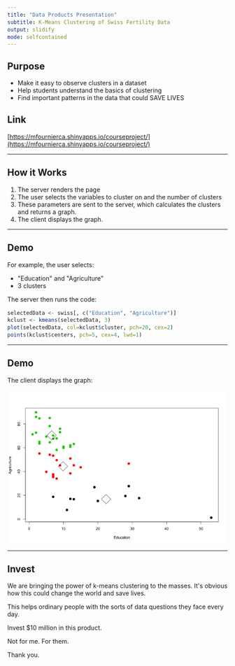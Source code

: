 ```yaml
---
title: "Data Products Presentation"
subtitle: K-Means Clustering of Swiss Fertility Data
output: slidify
mode: selfcontained
---
```


## Purpose

- Make it easy to observe clusters in a dataset
- Help students understand the basics of clustering
- Find important patterns in the data that could SAVE LIVES

## Link 

[https://mfournierca.shinyapps.io/courseproject/](https://mfournierca.shinyapps.io/courseproject/)

---
## How it Works

1. The server renders the page
2. The user selects the variables to cluster on and the number of clusters
3. These parameters are sent to the server, which calculates the clusters and returns a graph. 
4. The client displays the graph. 


---
## Demo

For example, the user selects:
- "Education" and "Agriculture" 
- 3 clusters 

The server then runs the code:


```r
selectedData <- swiss[, c("Education", "Agriculture")]
kclust <- kmeans(selectedData, 3)
plot(selectedData, col=kclust$cluster, pch=20, cex=2)
points(kclust$centers, pch=5, cex=4, lwd=1)
```


---
## Demo

The client displays the graph:

<img src="assets/fig/unnamed-chunk-2.png" title="plot of chunk unnamed-chunk-2" alt="plot of chunk unnamed-chunk-2" style="display: block; margin: auto;" />


--- 
## Invest

We are bringing the power of k-means clustering to the masses. It's obvious how this could change the world and save lives. 

This helps ordinary people with the sorts of data questions they face every day. 

Invest $10 million in this product. 

Not for me. For them. 

Thank you. 
